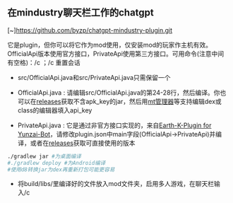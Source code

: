 ## 在mindustry聊天栏工作的chatgpt

[~]https://github.com/byzp/chatgpt-mindustry-plugin.git

它是plugin，但你可以将它作为mod使用，仅安装mod的玩家作主机有效。OfficialApi版本使用官方接口，PrivateApi使用第三方接口。可用命令(注意中间有空格)：/c <message>；/c 重置会话

- src/OfficialApi.java和src/PrivateApi.java只需保留一个

- OfficialApi.java : 请编辑src/OfficialApi.java的第24-28行，然后编译。你也可以在[releases](https://github.com/byzp/chatgpt-mindustry-plugin/releases)获取不含apk_key的jar，然后用[mt管理器](https://mt2.cn/)等支持编辑dex或class的编辑器填入api_key


- PrivateApi.java : 它是通过非官方接口实现的，来自[Earth-K-Plugin for Yunzai-Bot](https://gitee.com/SmallK111407/earth-k-plugin)，请修改plugin.json中main字段(OfficialApi->PrivateApi)并编译，或者在[releases](https://github.com/byzp/chatgpt-mindustry-plugin/releases)获取可直接使用的版本

``` bash
./gradlew jar #为桌面编译
#./gradlew deploy #为Android编译
#使用d8转换jar为dex再重新打包可能更容易
```

- 将build/libs/里编译好的文件放入mod文件夹，启用多人游戏，在聊天栏输入/c <message>

